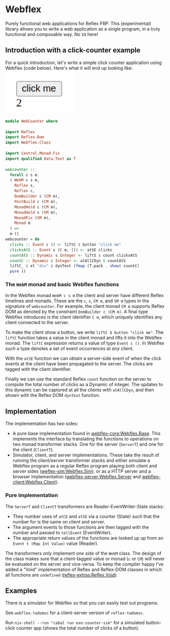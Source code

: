 # Webflex
Purely functional web applications for Reflex FRP. This (experimental) library allows you to write a web application as a single program, in a truly functional and composable way. No `IO` here!

## Introduction with a click-counter example
For a quick introduction, let's write a simple click counter application using Webflex (code below). Here's what it will end up looking like:
![Webcounter screenshot](img/webcounter.png)


```haskell
module WebCounter where

import Reflex
import Reflex.Dom
import Webflex.Class

import Control.Monad.Fix
import qualified Data.Text as T

webcounter ::
  forall c s m.
  ( WebM c s m,
    Reflex s,
    Reflex c,
    DomBuilder c (CM m),
    PostBuild c (CM m),
    MonadHold c (CM m),
    MonadHold s (SM m),
    MonadFix (SM m),
    Monad m
  ) =>
  m ()
webcounter = do
  clicks :: Event c () <- liftC $ button "click me"
  clicksAtS :: Event s (C m, ()) <- atSE clicks
  countAtS :: Dynamic s Integer <- liftS $ count clicksAtS
  countC :: Dynamic c Integer <- atAllCDyn 0 countAtS
  liftC_ $ el "div" $ dynText (fmap (T.pack . show) countC)
  pure ()
```

### The `WebM` monad and basic Webflex functions

In the Webflex monad `WebM c s m` the client and server have different Reflex timelines and monads. These are the `c`, `s`, `CM m`, and `SM m` types in the signature of `webcounter`.
For example, the client monad `CM m` supports Reflex DOM as denoted by the constraint `DomBuilder c (CM m)`.
A final type Webflex introduces is the client identifier `C m`, which uniquely identifies any client connected to the server.

To make the client show a button, we write `liftC $ button "click me"`. The `liftC` function takes a value in the client monad and lifts it into the Webflex monad. The `liftC` expression returns a value of type `Event c ()`. In Webflex such a type denotes a set of event occurrences at *any* client.

With the `atSE` function we can obtain a server-side event of when the click events at the client have been propagated to the server. The clicks are tagged with the client identifier.

Finally we can use the standard Reflex `count` function on the server to compute the total number of clicks as a Dynamic of integer. The updates to this dynamic can be captured at all the clients with `atAllCDyn`, and then shown with the Reflex DOM `dynText` function.

## Implementation
The implementation has two sides:
- A pure base implementation found in
  [webflex-core:Webflex.Base](webflex-core/src/Webflex/Base.hs). This
  implements the interface by translating the functions to
  operations on two monad transformer stacks. One for the server
  (`ServerT`) and one for the client (`ClientT`).
- Simulator, client, and server implementations. These take the result
  of running the client/server transformer stacks and either simulate
  a Webflex program as a regular Reflex program playing both client
  and server sides
  ([weflex-sim:Webflex.Sim](webflex-sim/src/Webflex/Sim.hs)), or as a HTTP
  server and a browser implementation
  ([webflex-server:Webflex.Server](webflex-server/src/Webflex/Server.hs) and [webflex-client:Webflex.Client](webflex-client/src/Webflex/Client.hs)).

### Pure implementation
The `ServerT` asd `ClientT` transformers are Reader-EventWriter-State stacks:
- They number uses of `atCE` and `atSE` via a counter (State) such
that the number for is the same on client and server.
- The argument events to those functions are then tagged with the
number and passed to `tellEvent` (EventWriter).
- The appropriate return values of the functions are looked up up from
an `Event t (Map Int Value)` value (Reader).

The transformers only implement *one side* of the `WebM` class. The
design of the class makes sure that a client-tagged value or monad
(`c` or `CM`) will never be evaluated on the server and vice-versa.
To keep the compiler happy I've added a "Void" implementation of
Reflex and Reflex-DOM classes in which all functions are `undefined`
([reflex-extras:Reflex.Void](reflex-extras/src/Reflex/Void.hs)).

## Examples

There is a simulator for Webflex so that you can easily test out programs.

See `webflex-todomvc` for a client-server version of `reflex-todomvc`.

Run `nix-shell --run "cabal run exe:counter-sim"` for a simulated button-click counter app (shows the total number of clicks of a button).
